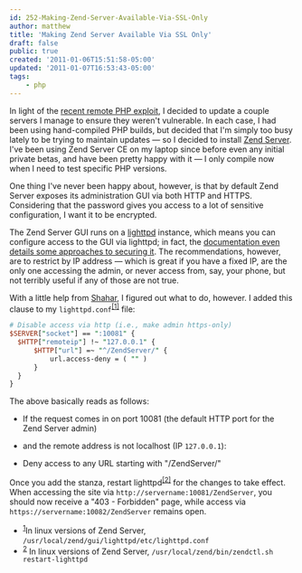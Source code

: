 ```yaml
---
id: 252-Making-Zend-Server-Available-Via-SSL-Only
author: matthew
title: 'Making Zend Server Available Via SSL Only'
draft: false
public: true
created: '2011-01-06T15:51:58-05:00'
updated: '2011-01-07T16:53:43-05:00'
tags:
    - php
---
```

In light of the [recent remote PHP exploit](http://bugs.php.net/bug.php?id=53632),
I decided to update a couple servers I manage to ensure they weren't
vulnerable. In each case, I had been using hand-compiled PHP builds, but
decided that I'm simply too busy lately to be trying to maintain updates — so I
decided to install [Zend Server](http://www.zend.com/en/products/server/). I've
been using Zend Server CE on my laptop since before even any initial private
betas, and have been pretty happy with it — I only compile now when I need to
test specific PHP versions.

One thing I've never been happy about, however, is that by default Zend Server
exposes its administration GUI via both HTTP and HTTPS. Considering that the
password gives you access to a lot of sensitive configuration, I want it to be
encrypted.

<!--- EXTENDED -->

The Zend Server GUI runs on a [lighttpd](http://www.lighttpd.net/) instance,
which means you can configure access to the GUI via lighttpd; in fact, the
[documentation even details some approaches to securing it](http://files.zend.com/help/Zend-Server-Community-Edition/securing_the_administration_interface.htm).
The recommendations, however, are to restrict by IP address — which is great if
you have a fixed IP, are the only one accessing the admin, or never access
from, say, your phone, but not terribly useful if any of those are not true.

With a little help from [Shahar](http://prematureoptimization.org/), I figured
out what to do, however. I added this clause to my
`lighttpd.conf`<sup id="ref-1">[[1]](#f1)</sup> file:

```perl
# Disable access via http (i.e., make admin https-only)
$SERVER["socket"] == ":10081" {
  $HTTP["remoteip"] !~ "127.0.0.1" {
      $HTTP["url"] =~ "^/ZendServer/" {
          url.access-deny = ( "" )
      }
  }
}
```

The above basically reads as follows:

- If the request comes in on port 10081 (the default HTTP port for the Zend Server admin)

- and the remote address is not localhost (IP `127.0.0.1`):

- Deny access to any URL starting with "/ZendServer/"

Once you add the stanza, restart lighttpd<sup id="ref-2">[[2]](#f2)</sup> for the changes
to take effect. When accessing the site via
`http://servername:10081/ZendServer`, you should now receive a "403 -
Forbidden" page, while access via `https://servername:10082/ZendServer` remains
open.

- <sup id="f1">[1](#ref-1)</sup>In linux versions of Zend Server, `/usr/local/zend/gui/lighttpd/etc/lighttpd.conf`
- <sup id="f2">[2](#ref-2)</sup> In linux versions of Zend Server, `/usr/local/zend/bin/zendctl.sh restart-lighttpd`
